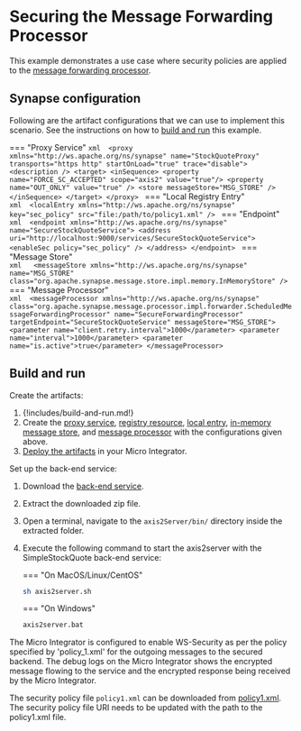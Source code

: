# Securing the Message Forwarding Processor
This example demonstrates a use case where security policies are applied to the [message forwarding processor]({{base_path}}/learn/examples/message-store-processor-examples/using-message-forwarding-processor).

## Synapse configuration

Following are the artifact configurations that we can use to implement this scenario. See the instructions on how to [build and run](#build-and-run) this example.

=== "Proxy Service"
    ```xml 
    <proxy xmlns="http://ws.apache.org/ns/synapse" name="StockQuoteProxy" transports="https http" startOnLoad="true" trace="disable">
              <description />
        <target>
           <inSequence>
              <property name="FORCE_SC_ACCEPTED" scope="axis2" value="true"/>
              <property name="OUT_ONLY" value="true" />
              <store messageStore="MSG_STORE" />
           </inSequence>
        </target>
     </proxy>
    ```
=== "Local Registry Entry"    
    ```xml 
    <localEntry xmlns="http://ws.apache.org/ns/synapse" key="sec_policy" src="file:/path/to/policy1.xml" />
    ```
=== "Endpoint"    
    ```xml 
    <endpoint xmlns="http://ws.apache.org/ns/synapse" name="SecureStockQuoteService">
        <address uri="http://localhost:9000/services/SecureStockQuoteService">
           <enableSec policy="sec_policy" />
        </address>
     </endpoint>
    ```
=== "Message Store"    
    ```xml  
    <messageStore xmlns="http://ws.apache.org/ns/synapse" name="MSG_STORE" class="org.apache.synapse.message.store.impl.memory.InMemoryStore" />
    ```
=== "Message Processor"    
    ```xml 
    <messageProcessor xmlns="http://ws.apache.org/ns/synapse" class="org.apache.synapse.message.processor.impl.forwarder.ScheduledMessageForwardingProcessor" name="SecureForwardingProcessor" targetEndpoint="SecureStockQuoteService" messageStore="MSG_STORE">
              <parameter name="client.retry.interval">1000</parameter>
              <parameter name="interval">1000</parameter>
              <parameter name="is.active">true</parameter>
    </messageProcessor>
    ```

## Build and run

Create the artifacts:

1. {!includes/build-and-run.md!}
2. Create the [proxy service]({{base_path}}/develop/creating-artifacts/creating-a-proxy-service), [registry resource]({{base_path}}/develop/creating-artifacts/creating-registry-resources), [local entry]({{base_path}}/develop/creating-artifacts/registry/creating-local-registry-entries), [in-memory message store]({{base_path}}/develop/creating-artifacts/creating-a-message-store), and [message processor]({{base_path}}/develop/creating-artifacts/creating-a-message-processor) with the configurations given above.
3. [Deploy the artifacts]({{base_path}}/develop/deploy-artifacts) in your Micro Integrator.

Set up the back-end service:

1. Download the [back-end service](https://github.com/wso2-docs/WSO2_EI/blob/master/Back-End-Service/axis2Server.zip).
2. Extract the downloaded zip file.
3. Open a terminal, navigate to the `axis2Server/bin/` directory inside the extracted folder.
4. Execute the following command to start the axis2server with the SimpleStockQuote back-end service:

   === "On MacOS/Linux/CentOS"   
   ```bash
   sh axis2server.sh
   ```
   === "On Windows"                 
   ```bash
   axis2server.bat
   ```
   
The Micro Integrator is configured to enable WS-Security as per the policy specified by
'policy_1.xml' for the outgoing messages to the secured backend. The debug logs on the Micro Integrator
shows the encrypted message flowing to the service and the encrypted
response being received by the Micro Integrator.

The security policy file `policy1.xml` can be downloaded from  [policy1.xml](https://github.com/wso2-docs/WSO2_EI/blob/master/sec-policies/policy1.xml). 
The security policy file URI needs to be updated with the path to the policy1.xml file.